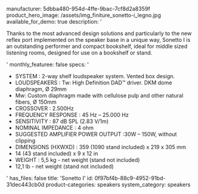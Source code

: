 manufacturer: 5dbba480-954d-4ffe-9bac-7cf8d2a8359f
product_hero_image: /assets/img_finiture_sonetto-i_legno.jpg
available_for_demo: true
description: '<p>Thanks to the most advanced design solutions and particularly to the new reflex port implemented on the speaker base in a unique way, Sonetto I is an outstanding performer and compact bookshelf, ideal for middle sized listening rooms, designed for use on a bookshelf or stand.</p>'
monthly_featuree: false
specs: '<ul><li>SYSTEM : 2-way shelf loudspeaker system. Vented box design.<br></li><li>LOUDSPEAKERS : Tw: High Definition DAD™ driver. DKM dome diaphragm, Ø 29mm<br></li><li>Mw: Custom diaphragm made with cellulose pulp and other natural fibers, Ø 150mm<br></li><li>CROSSOVER : 2.500Hz<br></li><li>FREQUENCY RESPONSE : 45 Hz – 25.000 Hz<br></li><li>SENSITIVITY : 87 dB SPL (2.83 V/1m)<br></li><li>NOMINAL IMPEDANCE : 4 ohm<br></li><li>SUGGESTED AMPLIFIER POWER OUTPUT :30W – 150W, without clipping<br></li><li>DIMENSIONS (HXWXD) : 359 (1090 stand included) x 219 x 305 mm<br></li><li>14 (43 stand included) x 9 x 12 in<br></li><li>WEIGHT : 5,5 kg - net weight (stand not included)<br></li><li>12,1 lb - net weight (stand not included)<br></li></ul>'
has_files: false
title: 'Sonetto I'
id: 0f97bf4b-88c9-4952-91bd-31dec443cb0d
product-categories: speakers
system_category: speakers

